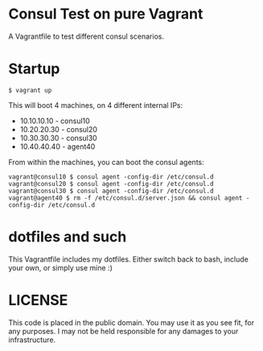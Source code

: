 # Consul Test on pure Vagrant

A Vagrantfile to test different consul scenarios.

# Startup

    $ vagrant up

This will boot 4 machines, on 4 different internal IPs:

* 10.10.10.10 - consul10
* 10.20.20.30 - consul20
* 10.30.30.30 - consul30
* 10.40.40.40 - agent40

From within the machines, you can boot the consul agents:

    vagrant@consul10 $ consul agent -config-dir /etc/consul.d
    vagrant@consul20 $ consul agent -config-dir /etc/consul.d
    vagrant@consul30 $ consul agent -config-dir /etc/consul.d
    vagrant@agent40 $ rm -f /etc/consul.d/server.json && consul agent -config-dir /etc/consul.d

# dotfiles and such

This Vagrantfile includes my dotfiles. Either switch back to bash, include your own, or simply use mine :)

# LICENSE

This code is placed in the public domain. You may use it as you see fit, for any
purposes. I may not be held responsible for any damages to your infrastructure.
